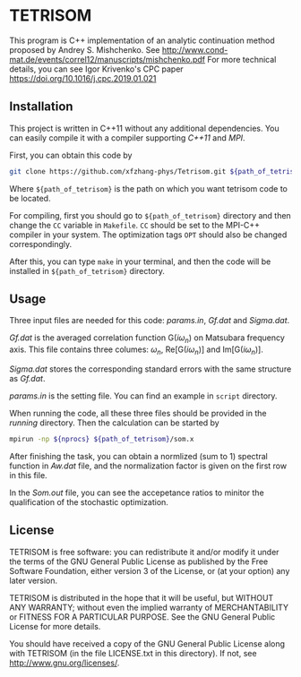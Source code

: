 TETRISOM
=============================================================

This program is C++ implementation of an analytic continuation
method proposed by Andrey S. Mishchenko. See
<http://www.cond-mat.de/events/correl12/manuscripts/mishchenko.pdf>
For more technical details, you can see Igor Krivenko's CPC paper
<https://doi.org/10.1016/j.cpc.2019.01.021>


Installation
------------

This project is written in C++11 without any additional dependencies.
You can easily compile it with a compiler supporting *C++11* and *MPI*.

First, you can obtain this code by
```bash
git clone https://github.com/xfzhang-phys/Tetrisom.git ${path_of_tetrisom}
```
Where `${path_of_tetrisom}` is the path on which you want tetrisom code to be located.

For compiling, first you should go to `${path_of_tetrisom}` directory and then change the `CC` variable in `Makefile`.
`CC` should be set to the MPI-C++ compiler in your system. The optimization tags `OPT` should also be changed correspondingly.

After this, you can type `make` in your terminal, and then the code will be installed in `${path_of_tetrisom}` directory.

Usage
-----
Three input files are needed for this code: *params.in*, *Gf.dat* and *Sigma.dat*.

*Gf.dat* is the averaged correlation function $\text{G}(i\omega_n)$ on Matsubara frequency axis.
This file contains three columes: $\omega_n$, $\text{Re}[\text{G}(i\omega_n)]$ and $\text{Im}[\text{G}(i\omega_n)]$.

*Sigma.dat* stores the corresponding standard errors with the same structure as *Gf.dat*.

*params.in* is the setting file. You can find an example in `script` directory.

When running the code, all these three files should be provided in the *running* directory. Then the calculation can be started by
```bash
mpirun -np ${nprocs} ${path_of_tetrisom}/som.x
```

After finishing the task, you can obtain a normlized (sum to 1) spectral function in *Aw.dat* file, and the normalization factor is given on the first row in this file.

In the *Som.out* file, you can see the accepetance ratios to minitor the qualification of the stochastic optimization.

License
-------

TETRISOM is free software: you can redistribute it and/or modify it under the
terms of the GNU General Public License as published by the Free Software
Foundation, either version 3 of the License, or (at your option) any later
version.

TETRISOM is distributed in the hope that it will be useful, but WITHOUT ANY
WARRANTY; without even the implied warranty of MERCHANTABILITY or FITNESS FOR A
PARTICULAR PURPOSE. See the GNU General Public License for more details.

You should have received a copy of the GNU General Public License along with
TETRISOM (in the file LICENSE.txt in this directory). If not, see
<http://www.gnu.org/licenses/>.

